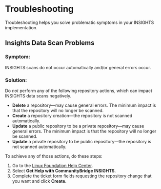 # Troubleshooting

Troubleshooting helps you solve problematic symptoms in your INSIGHTS implementation.

## Insights Data Scan Problems <a id="DevAnalyticsTroubleshooting-DevAnalyticsDataScanProblems"></a>

### Symptom: <a id="DevAnalyticsTroubleshooting-Symptom:"></a>

INSIGHTS scans do not occur automatically and/or general errors occur.

### Solution: <a id="DevAnalyticsTroubleshooting-Solution:"></a>

Do _not_ perform any of the following repository actions, which can impact INSIGHTS data scans negatively.

* **Delete** a repository—may cause general errors. The minimum impact is that the repository will no longer be scanned.
* **Create** a repository creation—the repository is not scanned automatically.
* **Update** a public repository to be a private repository—may cause general errors. The minimum impact is that the repository will no longer be scanned.
* **Update** a private repository to be public repository—the repository is not scanned automatically.

To achieve any of those actions, do these steps:

1. Go to the [Linux Foundation Help Center](https://jira.linuxfoundation.org/servicedesk/customer/portal/4).
2. Select **Get Help with CommunityBridge INSIGHTS**.
3. Complete the ticket form fields requesting the repository change that you want and click **Create**.


